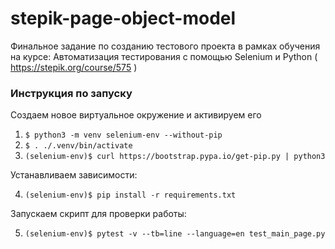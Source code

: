 # stepik-page-object-model

Финальное задание по созданию тестового проекта в рамках обучения на курсе: Автоматизация тестирования с помощью Selenium и Python ( https://stepik.org/course/575 )

### Инструкция по запуску

Создаем новое виртуальное окружение и активируем его

1. `$ python3 -m venv selenium-env --without-pip`
2. `$ . ./.venv/bin/activate`
3. `(selenium-env)$ curl https://bootstrap.pypa.io/get-pip.py | python3`

Устанавливаем зависимости:

4. `(selenium-env)$ pip install -r requirements.txt`

Запускаем скрипт для проверки работы:

5. `(selenium-env)$ pytest -v --tb=line --language=en test_main_page.py`
